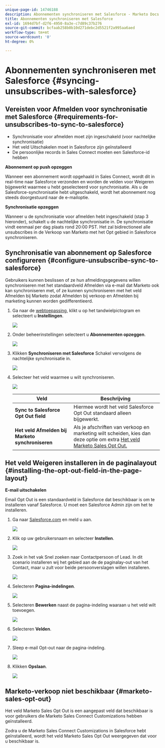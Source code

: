```yaml
---
unique-page-id: 14746188
description: Abonnementen synchroniseren met Salesforce - Marketo Docs - Productdocumentatie
title: Abonnementen synchroniseren met Salesforce
exl-id: 1694d7bf-d2f6-4950-8a3e-c7d89c37b276
source-git-commit: bcfaab258b0b10d271debc2d5521f2a995aa6aed
workflow-type: tm+mt
source-wordcount: '0'
ht-degree: 0%

---
```


# Abonnementen synchroniseren met Salesforce {#syncing-unsubscribes-with-salesforce}

## Vereisten voor Afmelden voor synchronisatie met Salesforce {#requirements-for-unsubscribes-to-sync-to-salesforce}

* Synchronisatie voor afmelden moet zijn ingeschakeld (voor nachtelijke synchronisatie)
* Het veld Uitschakelen moet in Salesforce zijn geïnstalleerd
* De persoonlijke records in Sales Connect moeten een Salesforce-id hebben

**Abonnement op push opzeggen**

Wanneer een abonnement wordt opgehaald in Sales Connect, wordt dit in real-time naar Salesforce verzonden en worden de velden voor Weigeren bijgewerkt waarmee u hebt geselecteerd voor synchronisatie. Als u de Salesforce-synchronisatie hebt uitgeschakeld, wordt het abonnement nog steeds doorgestuurd naar de e-mailoptie.

**Synchronisatie opzeggen**

Wanneer u de synchronisatie voor afmelden hebt ingeschakeld (stap 3 hieronder), schakelt u de nachtelijke synchronisatie in. De synchronisatie vindt eenmaal per dag plaats rond 20:00 PST. Het zal bidirectioneel alle unsubscribes in de Verkoop van Marketo met het Opt gebied in Salesforce synchroniseren.

## Synchronisatie van abonnement op Salesforce configureren {#configure-unsubscribe-sync-to-salesforce}

Gebruikers kunnen beslissen of ze hun afmeldingsgegevens willen synchroniseren met het standaardveld Afmelden via e-mail dat Marketo ook kan synchroniseren met, of ze kunnen synchroniseren met het veld Afmelden bij Marketo zodat Afmelden bij verkoop en Afmelden bij marketing kunnen worden gedifferentieerd.

1. Ga naar de [webtoepassing](https://toutapp.com/login), klikt u op het tandwielpictogram en selecteert u **Instellingen**.

   ![](assets/one-1.png)

1. Onder beheerinstellingen selecteert u **Abonnementen opzeggen**.

   ![](assets/two-2.png)

1. Klikken **Synchroniseren met Salesforce** Schakel vervolgens de nachtelijke synchronisatie in.

   ![](assets/three-2.png)

1. Selecteer het veld waarmee u wilt synchroniseren.

   ![](assets/4.png)

   | Veld | Beschrijving |
   |---|---|
   | **Sync to Salesforce Opt Out field** | Hiermee wordt het veld Salesforce Opt Out standaard alleen bijgewerkt. |
   | **Het veld Afmelden bij Marketo synchroniseren** | Als je afschriften van verkoop en marketing wilt scheiden, kies dan deze optie om extra [Het veld Marketo Sales Opt Out.](#msoo) |

## Het veld Weigeren installeren in de paginalayout {#installing-the-opt-out-field-in-the-page-layout}

**E-mail uitschakelen**

Email Opt Out is een standaardveld in Salesforce dat beschikbaar is om te installeren vanaf Salesforce. U moet een Salesforce Admin zijn om het te installeren.

1. Ga naar [Salesforce.com](https://salesforce.com) en meld u aan.

   ![](assets/five-1.png)

1. Klik op uw gebruikersnaam en selecteer **Instellen**.

   ![](assets/six-1.png)

1. Zoek in het vak Snel zoeken naar Contactpersoon of Lead. In dit scenario installeren wij het gebied aan de de paginalay-out van het Contact, maar u zult voor beide persoonverslagen willen installeren.

   ![](assets/seven-1.png)

1. Selecteren **Pagina-indelingen**.

   ![](assets/eight-1.png)

1. Selecteren **Bewerken** naast de pagina-indeling waaraan u het veld wilt toevoegen.

   ![](assets/nine.png)

1. Selecteren **Velden**.

   ![](assets/ten.png)

1. Sleep e-mail Opt-out naar de pagina-indeling.

   ![](assets/11.png)

1. Klikken **Opslaan**.

   ![](assets/twelve.png)

## Marketo-verkoop niet beschikbaar {#marketo-sales-opt-out}

Het veld Marketo Sales Opt Out is een aangepast veld dat beschikbaar is voor gebruikers die Marketo Sales Connect Customizations hebben geïnstalleerd.

Zodra u de Marketo Sales Connect Customizations in Salesforce hebt geïnstalleerd, wordt het veld Marketo Sales Opt Out weergegeven dat voor u beschikbaar is.
